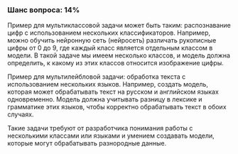 ### Шанс вопроса: 14%

Пример для мультиклассовой задачи может быть таким: распознавание цифр с использованием нескольких классификаторов. Например, можно обучить нейронную сеть (нейросеть) различать рукописные цифры от 0 до 9, где каждый класс является отдельным классом в модели. В такой задаче мы имеем несколько классов, и модель должна определить, к какому из этих классов относится изображение цифры.

Пример для мультилейбловой задачи: обработка текста с использованием нескольких языков. Например, создать модель, которая может обрабатывать текст на русском и английском языках одновременно. Модель должна учитывать разницу в лексике и грамматике этих языков, чтобы корректно обрабатывать текст в обоих случаях.

Такие задачи требуют от разработчика понимания работы с несколькими классами или языками и умением создавать модели, которые могут обрабатывать разнородные данные.